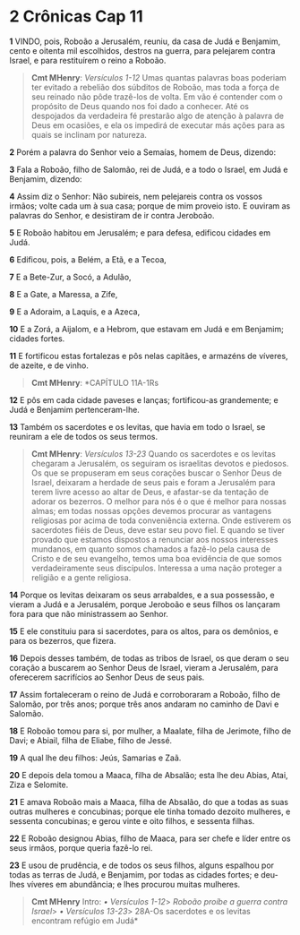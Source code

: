 # 2 Crônicas Cap 11

**1** 	VINDO, pois, Roboão a Jerusalém, reuniu, da casa de Judá e Benjamim, cento e oitenta mil escolhidos, destros na guerra, para pelejarem contra Israel, e para restituírem o reino a Roboão.

> **Cmt MHenry**: *Versículos 1-12* Umas quantas palavras boas poderiam ter evitado a rebelião dos súbditos de Roboão, mas toda a força de seu reinado não pôde trazê-los de volta. Em vão é contender com o propósito de Deus quando nos foi dado a conhecer. Até os despojados da verdadeira fé prestarão algo de atenção à palavra de Deus em ocasiões, e ela os impedirá de executar más ações para as quais se inclinam por natureza.

**2** 	Porém a palavra do Senhor veio a Semaías, homem de Deus, dizendo:

**3** 	Fala a Roboão, filho de Salomão, rei de Judá, e a todo o Israel, em Judá e Benjamim, dizendo:

**4** 	Assim diz o Senhor: Não subireis, nem pelejareis contra os vossos irmãos; volte cada um à sua casa; porque de mim proveio isto. E ouviram as palavras do Senhor, e desistiram de ir contra Jeroboão.

**5** 	E Roboão habitou em Jerusalém; e para defesa, edificou cidades em Judá.

**6** 	Edificou, pois, a Belém, a Etã, e a Tecoa,

**7** 	E a Bete-Zur, a Socó, a Adulão,

**8** 	E a Gate, a Maressa, a Zife,

**9** 	E a Adoraim, a Laquis, e a Azeca,

**10** 	E a Zorá, a Aijalom, e a Hebrom, que estavam em Judá e em Benjamim; cidades fortes.

**11** 	E fortificou estas fortalezas e pôs nelas capitães, e armazéns de víveres, de azeite, e de vinho.

> **Cmt MHenry**: *CAPÍTULO 11A-1Rs

**12** 	E pôs em cada cidade paveses e lanças; fortificou-as grandemente; e Judá e Benjamim pertenceram-lhe.

**13** 	Também os sacerdotes e os levitas, que havia em todo o Israel, se reuniram a ele de todos os seus termos.

> **Cmt MHenry**: *Versículos 13-23* Quando os sacerdotes e os levitas chegaram a Jerusalém, os seguiram os israelitas devotos e piedosos. Os que se propuseram em seus corações buscar o Senhor Deus de Israel, deixaram a herdade de seus pais e foram a Jerusalém para terem livre acesso ao altar de Deus, e afastar-se da tentação de adorar os bezerros. O melhor para nós é o que é melhor para nossas almas; em todas nossas opções devemos procurar as vantagens religiosas por acima de toda conveniência externa. Onde estiverem os sacerdotes fiéis de Deus, deve estar seu povo fiel. E quando se tiver provado que estamos dispostos a renunciar aos nossos interesses mundanos, em quanto somos chamados a fazê-lo pela causa de Cristo e de seu evangelho, temos uma boa evidência de que somos verdadeiramente seus discípulos. Interessa a uma nação proteger a religião e a gente religiosa.

**14** 	Porque os levitas deixaram os seus arrabaldes, e a sua possessão, e vieram a Judá e a Jerusalém, porque Jeroboão e seus filhos os lançaram fora para que não ministrassem ao Senhor.

**15** 	E ele constituiu para si sacerdotes, para os altos, para os demônios, e para os bezerros, que fizera.

**16** 	Depois desses também, de todas as tribos de Israel, os que deram o seu coração a buscarem ao Senhor Deus de Israel, vieram a Jerusalém, para oferecerem sacrifícios ao Senhor Deus de seus pais.

**17** 	Assim fortaleceram o reino de Judá e corroboraram a Roboão, filho de Salomão, por três anos; porque três anos andaram no caminho de Davi e Salomão.

**18** 	E Roboão tomou para si, por mulher, a Maalate, filha de Jerimote, filho de Davi; e Abiail, filha de Eliabe, filho de Jessé.

**19** 	A qual lhe deu filhos: Jeús, Samarias e Zaã.

**20** 	E depois dela tomou a Maaca, filha de Absalão; esta lhe deu Abias, Atai, Ziza e Selomite.

**21** 	E amava Roboão mais a Maaca, filha de Absalão, do que a todas as suas outras mulheres e concubinas; porque ele tinha tomado dezoito mulheres, e sessenta concubinas; e gerou vinte e oito filhos, e sessenta filhas.

**22** 	E Roboão designou Abias, filho de Maaca, para ser chefe e líder entre os seus irmãos, porque queria fazê-lo rei.

**23** 	E usou de prudência, e de todos os seus filhos, alguns espalhou por todas as terras de Judá, e Benjamim, por todas as cidades fortes; e deu-lhes víveres em abundância; e lhes procurou muitas mulheres.


> **Cmt MHenry** Intro: *• Versículos 1-12*> *Roboão proíbe a guerra contra Israel*> *• Versículos 13-23*> 28A-Os sacerdotes e os levitas encontram refúgio em Judá*